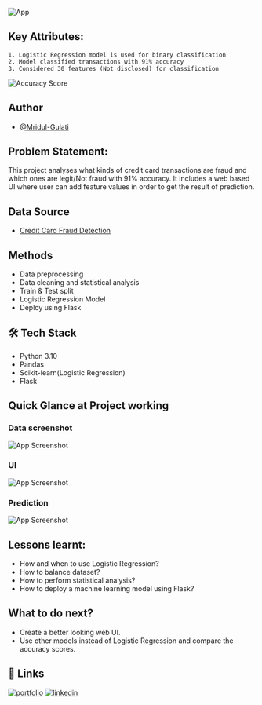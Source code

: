 ![App](https://github.com/Mridul-Gulati/Spotify_EDA/assets/90506788/c4eafb78-7c2a-4d84-9953-2d9e6b7229a2)



## Key Attributes:
    1. Logistic Regression model is used for binary classification
    2. Model classified transactions with 91% accuracy
    3. Considered 30 features (Not disclosed) for classification
![Accuracy Score](https://github.com/Mridul-Gulati/Spotify_EDA/assets/90506788/e21ca55f-af52-44cc-b84e-7c287ab9e393)
## Author

- [@Mridul-Gulati](https://www.github.com/Mridul-Gulati)


## Problem Statement: 
This project analyses what kinds of credit card transactions are fraud and which ones are legit/Not fraud with 91% accuracy. It includes a web based UI where user can add feature values in order to get the result of prediction.

## Data Source

* [Credit Card Fraud Detection](https://www.kaggle.com/datasets/mlg-ulb/creditcardfraud)

## Methods
* Data preprocessing
* Data cleaning and statistical analysis
* Train & Test split
* Logistic Regression Model
* Deploy using Flask
  
## 🛠 Tech Stack
* Python 3.10
* Pandas
* Scikit-learn(Logistic Regression)
* Flask


## Quick Glance at Project working

### Data screenshot
![App Screenshot](https://github.com/Mridul-Gulati/Spotify_EDA/assets/90506788/f7713f21-b56d-4a21-af77-a0861f08c5d2)

### UI
![App Screenshot](https://github.com/Mridul-Gulati/Spotify_EDA/assets/90506788/77560544-f89c-4a4e-a4ef-1ccc0bd1074e)

### Prediction
![App Screenshot](https://github.com/Mridul-Gulati/Spotify_EDA/assets/90506788/855e6081-7771-4777-97e9-01e867aee754)

## Lessons learnt:
* How and when to use Logistic Regression?
* How to balance dataset?
* How to perform statistical analysis?
* How to deploy a machine learning model using Flask?

## What to do next?
* Create a better looking web UI.
* Use other models instead of Logistic Regression and compare the accuracy scores.
  
## 🔗 Links
[![portfolio](https://img.shields.io/badge/my_portfolio-000?style=for-the-badge&logo=ko-fi&logoColor=white)](https://www.datascienceportfol.io/mridulgulati)
[![linkedin](https://img.shields.io/badge/linkedin-0A66C2?style=for-the-badge&logo=linkedin&logoColor=white)](https://www.linkedin.com/in/mridul-gulati/)
